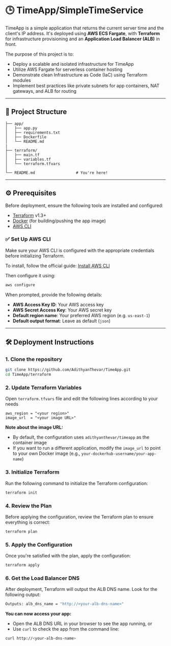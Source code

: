 # 🕒 TimeApp/SimpleTimeService

TimeApp is a simple application that returns the current server time and the client's IP address. It's deployed using **AWS ECS Fargate**, with **Terraform** for infrastructure provisioning and an **Application Load Balancer (ALB)** in front.

The purpose of this project is to:
- Deploy a scalable and isolated infrastructure for TimeApp
- Utilize AWS Fargate for serverless container hosting
- Demonstrate clean Infrastructure as Code (IaC) using Terraform modules
- Implement best practices like private subnets for app containers, NAT gateways, and ALB for routing

---

## 📁 Project Structure

    ├── app/                       
    │   ├── app.py                 
    │   ├── requirements.txt       
    │   ├── Dockerfile             
    │   └── README.md              
    |
    ├── terraform/                 
    │   ├── main.tf                
    │   ├── variables.tf           
    │   └── terraform.tfvars       
    │
    └── README.md                  # You're here!

---

## ⚙️ Prerequisites

Before deployment, ensure the following tools are installed and configured:

- [Terraform](https://www.terraform.io/downloads) v1.3+
- [Docker](https://www.docker.com/) (for building/pushing the app image)
- [AWS CLI](https://docs.aws.amazon.com/cli/latest/userguide/getting-started-install.html)

### ✅ Set Up AWS CLI

Make sure your AWS CLI is configured with the appropriate credentials before initializing Terraform.

To install, follow the official guide: [Install AWS CLI](https://docs.aws.amazon.com/cli/latest/userguide/getting-started-install.html)

Then configure it using:

```bash
aws configure
```
When prompted, provide the following details:
- **AWS Access Key ID**: Your AWS access key
- **AWS Secret Access Key**: Your AWS secret key
- **Default region name**: Your preferred AWS region (e.g. `us-east-1`)
- **Default output format**: Leave as default (`json`)

---

## 🛠️ Deployment Instructions

### 1. Clone the repository

```bash
git clone https://github.com/AdithyanThevar/TimeApp.git
cd TimeApp/terraform
```

### 2. Update Terraform Variables
Open `terraform.tfvars` file and edit the following lines according to your needs
```hcl
aws_region = "<your region>"
image_url  = "<your image URL>"
```
**Note about the image URL:**

- By default, the configuration uses `adithyanthevar/timeapp` as the container image  
- If you want to run a different application, modify the `image_url` to point to your own Docker image (e.g., `your-dockerhub-username/your-app-name`)  

### 3. Initialize Terraform
Run the following command to initialize the Terraform configuration:
```bash
terraform init
```

### 4. Review the Plan
Before applying the configuration, review the Terraform plan to ensure everything is correct:
```bash
terraform plan
```

### 5. Apply the Configuration
Once you're satisfied with the plan, apply the configuration:
```bash
terraform apply
```

### 6. Get the Load Balancer DNS
After deployment, Terraform will output the ALB DNS name. Look for the following output:
```bash
Outputs: alb_dns_name = "http://<your-alb-dns-name>"
```

**You can now access your app:**

- Open the ALB DNS URL in your browser to see the app running, or
- Use `curl` to check the app from the command line:
```bash
curl http://<your-alb-dns-name>
```
